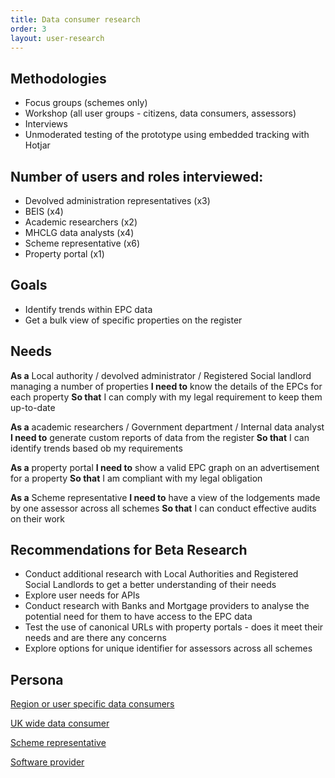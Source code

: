 ```yaml
---
title: Data consumer research
order: 3
layout: user-research
---
```

## Methodologies
* Focus groups (schemes only)
* Workshop (all user groups - citizens, data consumers, assessors)
* Interviews
* Unmoderated testing of the prototype using embedded tracking with Hotjar

## Number of users and roles interviewed:
* Devolved administration representatives (x3)
* BEIS (x4)
* Academic researchers (x2)
* MHCLG data analysts (x4)
* Scheme representative (x6)
* Property portal (x1)

## Goals
* Identify trends within EPC data
* Get a bulk view of specific properties on the register

## Needs
**As a** Local authority / devolved administrator / Registered Social landlord managing a number of properties
**I need to** know the details of the EPCs for each property 
**So that** I can comply with my legal requirement to keep them up-to-date

**As a** academic researchers / Government department / Internal data analyst 
**I need to** generate custom reports of data from the register
**So that** I can identify trends based ob my requirements

**As a** property portal
**I need to** show a valid EPC graph on an advertisement for a property 
**So that** I am compliant with my legal obligation 

**As a** Scheme representative 
**I need to** have a view of the lodgements made by one assessor across all schemes
**So that** I can conduct effective audits on their work


## Recommendations for Beta Research
* Conduct additional research with Local Authorities and Registered Social Landlords to get a better understanding of their needs
* Explore user needs for APIs
* Conduct research with Banks and Mortgage providers to analyse the potential need for them to have access to the EPC data
* Test the use of canonical URLs with property portals - does it meet their needs and are there any concerns
* Explore options for unique identifier for assessors across all schemes

## Persona
[Region or user specific data consumers](../assets/media/Data_consumer_Region_or_user_specific_view.pdf)

[UK wide data consumer](../assets/media/Data_consumer_UK-wider_view.pdf)

[Scheme representative](../assets/media/Scheme_representative_user_journey.pdf)

[Software provider](../assets/media/Software_provider_user_journey.pdf)
